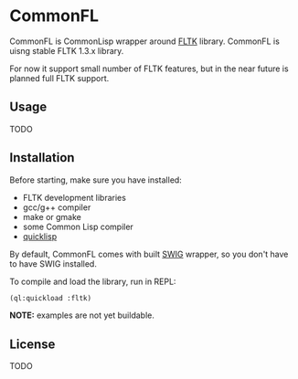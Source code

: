 # CommonFL

CommonFL is CommonLisp wrapper around [FLTK](http://www.fltk.org)
library. CommonFL is uisng stable FLTK 1.3.x library.

For now it support small number of FLTK features, but in the near
future is planned full FLTK support.

## Usage

TODO

## Installation

Before starting, make sure you have installed:

* FLTK development libraries
* gcc/g++ compiler
* make or gmake
* some Common Lisp compiler
* [quicklisp](http://www.quicklisp.org)

By default, CommonFL comes with built [SWIG](http://www.swig.org)
wrapper, so you don't have to have SWIG installed.

To compile and load the library, run in REPL:

```lisp
(ql:quickload :fltk)
```

**NOTE:** examples are not yet buildable.

## License

TODO
